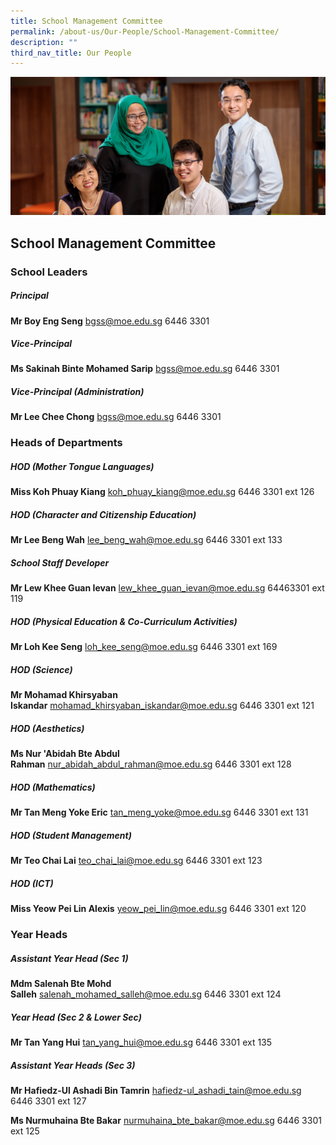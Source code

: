 ```yaml
---
title: School Management Committee
permalink: /about-us/Our-People/School-Management-Committee/
description: ""
third_nav_title: Our People
---
```

![](/images/Our-People.jpg)

School Management Committee
---------------------------

### **School Leaders**

##### **Principal**

<b>Mr Boy Eng Seng</b> bgss@moe.edu.sg 6446 3301

##### **Vice-Principal**

<b>Ms Sakinah Binte Mohamed Sarip</b> bgss@moe.edu.sg 6446 3301

##### **Vice-Principal (Administration)**

<b>Mr Lee Chee Chong</b> bgss@moe.edu.sg 6446 3301


### **Heads of Departments**

##### **HOD (Mother Tongue Languages)**

<b>Miss Koh Phuay Kiang</b> koh_phuay_kiang@moe.edu.sg 6446 3301 ext 126

##### **HOD (Character and Citizenship Education)**

<b>Mr Lee Beng Wah</b> lee_beng_wah@moe.edu.sg 6446 3301 ext 133

##### **School Staff Developer**

<b>Mr Lew Khee Guan Ievan</b> lew_khee_guan_ievan@moe.edu.sg 64463301 ext 119

##### **HOD (Physical Education & Co-Curriculum Activities)**

<b>Mr Loh Kee Seng</b> loh_kee_seng@moe.edu.sg 6446 3301 ext 169

##### **HOD (Science)**

<b>Mr Mohamad Khirsyaban Iskandar</b> mohamad_khirsyaban_iskandar@moe.edu.sg 6446 3301 ext 121

##### **HOD (Aesthetics)**

<b>Ms Nur 'Abidah Bte Abdul Rahman</b> nur_abidah_abdul_rahman@moe.edu.sg 6446 3301 ext 128

##### **HOD (Mathematics)**

<b>Mr Tan Meng Yoke Eric</b> tan_meng_yoke@moe.edu.sg 6446 3301 ext 131

##### **HOD (Student Management)**

<b>Mr Teo Chai Lai</b> teo_chai_lai@moe.edu.sg 6446 3301 ext 123

##### **HOD (ICT)**

<b>Miss Yeow Pei Lin Alexis</b> yeow_pei_lin@moe.edu.sg 6446 3301 ext 120


### **Year Heads**

##### **Assistant Year Head (Sec 1)** 

<b>Mdm Salenah Bte Mohd Salleh</b> salenah_mohamed_salleh@moe.edu.sg 6446 3301 ext 124

##### **Year Head (Sec 2 & Lower Sec)**

<b>Mr Tan Yang Hui</b> tan_yang_hui@moe.edu.sg 6446 3301 ext 135


##### **Assistant Year Heads (Sec 3)**

<b>Mr Hafiedz-Ul Ashadi Bin Tamrin</b> hafiedz-ul_ashadi_tain@moe.edu.sg 6446 3301 ext 127

<b>Ms Nurmuhaina Bte Bakar</b> nurmuhaina_bte_bakar@moe.edu.sg 6446 3301 ext 125